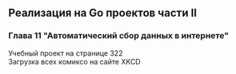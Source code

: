 ## Реализация на Go проектов части II
### Глава 11 "Автоматический сбор данных в интернете"
Учебный проект на странице 322  
Загрузка всех комиксо на сайте XKCD